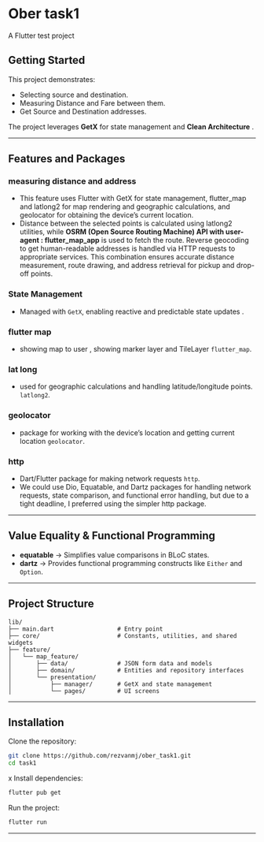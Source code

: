 # Ober task1

A Flutter test project

## Getting Started

This project demonstrates:
- Selecting source and destination.
- Measuring Distance and Fare between them.
- Get Source and Destination addresses.

The project leverages **GetX** for state management and **Clean Architecture** .

---

## Features and Packages

### measuring distance and address 
- This feature uses Flutter with GetX for state management, flutter_map and latlong2 for map rendering and geographic calculations, and geolocator for obtaining the device’s current location.
- Distance between the selected points is calculated using latlong2 utilities, while **OSRM (Open Source Routing Machine) API with user-agent : flutter_map_app** is used to fetch the route. Reverse geocoding to get human-readable addresses is handled via HTTP requests to appropriate services. This combination ensures accurate distance measurement, route drawing, and address retrieval for pickup and drop-off points.

### State Management
- Managed with `GetX`, enabling reactive and predictable state updates .

### flutter map
- showing map to user , showing marker layer and TileLayer `flutter_map`.

### lat long
- used for geographic calculations and handling latitude/longitude points. `latlong2`.

### geolocator
- package for working with the device’s location and getting current location `geolocator`.

### http
- Dart/Flutter package for making network requests `http`.
- We could use Dio, Equatable, and Dartz packages for handling network requests, state comparison, and functional error handling, but due to a tight deadline, I preferred using the simpler http package.


---


## Value Equality & Functional Programming

- **equatable** → Simplifies value comparisons in BLoC states.
- **dartz** → Provides functional programming constructs like `Either` and `Option`.

---

## Project Structure

```
lib/
├── main.dart                  # Entry point
├── core/                      # Constants, utilities, and shared widgets
├── feature/
│   └── map_feature/
│       ├── data/              # JSON form data and models
│       ├── domain/            # Entities and repository interfaces
│       └── presentation/
│           ├── manager/       # GetX and state management
│           └── pages/         # UI screens

```

---

## Installation

Clone the repository:
```bash
git clone https://github.com/rezvanmj/ober_task1.git
cd task1
```
x
Install dependencies:
```bash
flutter pub get
```

Run the project:
```bash
flutter run
```

---
